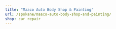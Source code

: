 ```yaml
---
title: "Maaco Auto Body Shop & Painting"
url: /spokane/maaco-auto-body-shop-and-painting/
shop: car repair
---
```

